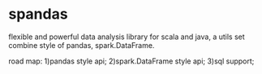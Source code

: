 # spandas
flexible and powerful data analysis library for scala and java, a utils set combine style of pandas, spark.DataFrame.

road map:
1)pandas style api;
2)spark.DataFrame style api;
3)sql support;
